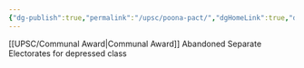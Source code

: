 ```yaml
---
{"dg-publish":true,"permalink":"/upsc/poona-pact/","dgHomeLink":true,"dgPassFrontmatter":false}
---
```


[[UPSC/Communal Award|Communal Award]] 
Abandoned Separate Electorates for depressed class

